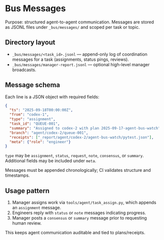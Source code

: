 # Bus Messages

Purpose: structured agent-to-agent communication. Messages are stored as JSONL files under `_bus/messages/` and scoped per task or topic.

## Directory layout
- `_bus/messages/<task_id>.jsonl` — append-only log of coordination messages for a task (assignments, status pings, reviews).
- `_bus/messages/manager-report.jsonl` — optional high-level manager broadcasts.

## Message schema
Each line is a JSON object with required fields:

```json
{
  "ts": "2025-09-18T00:00:00Z",
  "from": "codex-1",
  "type": "assignment",
  "task_id": "QUEUE-001",
  "summary": "Assigned to codex-2 with plan 2025-09-17-agent-bus-watch",
  "branch": "agent/codex-2/queue-001",
  "receipts": ["_report/agent/codex-2/agent-bus-watch/pytest.json"],
  "meta": {"role": "engineer"}
}
```

`type` may be `assignment`, `status`, `request`, `note`, `consensus`, or `summary`. Additional fields may be included under `meta`.

Messages must be appended chronologically; CI validates structure and timestamps.

## Usage pattern
1. Manager assigns work via `tools/agent/task_assign.py`, which appends an `assignment` message.
2. Engineers reply with `status` or `note` messages indicating progress.
3. Manager posts a `consensus` or `summary` message prior to requesting human review.

This keeps agent communication auditable and tied to plans/receipts.
